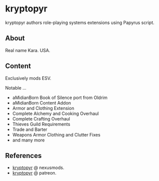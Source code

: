 # kryptopyr

kryptopyr authors role-playing systems extensions using Papyrus script.

## About

Real name Kara. USA.

## Content

Exclusively mods ESV.

Notable ...

- aMidianBorn Book of Silence port from Oldrim
- aMidianBorn Content Addon
- Armor and Clothing Extension
- Complete Alchemy and Cooking Overhaul
- Complete Crafting Overhaul
- Thieves Guild Requirements
- Trade and Barter
- Weapons Armor Clothing and Clutter Fixes
- and many more

## References

- [kryptopyr](https://www.nexusmods.com/skyrimspecialedition/users/4291352) @ nexusmods.
- [kryptopyr](https://www.patreon.com/kryptopyr) @ patreon.
